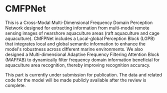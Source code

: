 # CMFPNet
This is a Cross-Modal Multi-Dimensional Frequency Domain Perception Network designed for extracting information from multi-modal remote sensing images of nearshore aquaculture areas (raft aquaculture and cage aquaculture). CMFPNet includes a Local-global Perception Block (LGPB) that integrates local and global semantic information to enhance the model's robustness across different marine environments. We also designed a Multi-dimensional Adaptive Frequency Filtering Attention Block (MAFFAB) to dynamically filter frequency domain information beneficial for aquaculture area recognition, thereby improving recognition accuracy.

This part is currently under submission for publication. The data and related code for the model will be made publicly available after the review is complete.
